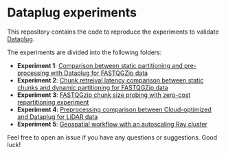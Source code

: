 # Dataplug experiments

This repository contains the code to reproduce the experiments to validate [Dataplug](https://github.com/CLOUDLAB-URV/dataplug).

The experiments are divided into the following folders:
- **Experiment 1**: [Comparison between static partitioning and pre-processing with Dataplug for FASTQGZip data](exp1/)
- **Experiment 2**: [Chunk retreival latency comparison between static chunks and dynamic partitioning for FASTQGZip data](exp2/)
- **Experiment 3**: [FASTQGzip chunk size probing with zero-cost repartitioning experiment](exp3/)
- **Experiment 4**: [Preprocessing comparison between Cloud-optimized and Dataplug for LiDAR data](exp4/)
- **Experiment 5**: [Geospatial workflow with an autoscaling Ray cluster](exp5/)

Feel free to open an issue if you have any questions or suggestions. Good luck!